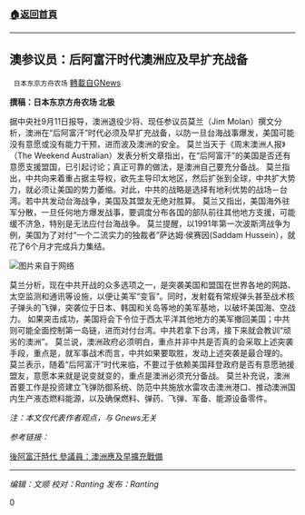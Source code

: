 ###  [:house:返回首頁](https://github.com/ourhimalayas/txt)
---


## 澳参议员：后阿富汗时代澳洲应及早扩充战备
` 日本东京方舟农场` [轉載自GNews](https://gnews.org/zh-hans/1527652/)

**撰稿：日本东京方舟农场 北极**

据中央社9月11日报导，澳洲退役少将、现任参议员莫兰（Jim Molan）撰文分析，澳洲在“后阿富汗”时代必须及早扩充战备，以防一旦台海战事爆发，美国可能没有意愿或没有能力干预，进而波及澳洲的安全。
莫兰当天于《周末澳洲人报》（The Weekend Australian）发表分析文章指出，在“后阿富汗”的美国是否还有意愿支援盟国，已引起讨论；真正可靠的做法，是澳洲自己要充分备战。
莫兰指出，中共向来着重占据主导权，欲先主导印太地区，然后扩张到全球，中共扩大势力，就必须让美国的势力萎缩。对此，中共的战略是选择有地利优势的战场－台湾。若中共发动台海战争，美国及其盟友无绝对胜算。
莫兰又指出，美国海外驻军分散，一旦任何地方爆发战事，要调度分布各国的部队前往其他地方支援，可能缓不济急，特别是无法应付台海战争。
莫兰提醒，以1991年第一次波斯湾战争为例，美国为了对付“一个二流实力的独裁者”萨达姆·侯赛因(Saddam Hussein），就花了6个月才完成兵力集结。

![](https://assets.gnews.org/wp-content/uploads/2021/09/1024x768_59619496164.jpg)图片来自于网络

莫兰分析，现在中共开战的众多选项之一，是突袭美国和盟国在世界各地的网路、太空监测和通讯等设施，以便让美军“变盲”。同时，发射载有常规弹头甚至战术核子弹头的飞弹，突袭位于日本、韩国和关岛等地的美军基地，以破坏美国海、空战力。
如果突击成功，美国将会下令位于西太平洋其他地方的美军撤回美国；中共则可能全面控制第一岛链，进而对付台湾。中共若拿下台湾，接下来就会教训“顽劣的澳洲”。
莫兰说，澳洲政府必须明白，重点并非中共是否真的会采取上述突袭手段，重点是，就军事战术而言，中共如果要取胜，发动上述突袭是最合理的。
莫兰表示，随着“后阿富汗”时代来临，不要过于依赖美国拜登政府是否有意愿驰援盟友，意愿本来就是说变就变的，重点是澳洲必须充分备战。
莫兰补充说，澳洲首要工作是投资建立飞弹防御系统、防范中共施放水雷攻击澳洲港口、推动澳洲国内生产液态燃料能源，以及确保燃料、弹药、飞弹、军备、能源设备零件。

*注：本文仅代表作者观点，与 Gnews无关*

*参考链接：*

[後阿富汗時代 參議員：澳洲應及早擴充戰備](https://www.cna.com.tw/news/aopl/202109110154.aspx)

* * *

*编辑：文顺 校对：Ranting 发布：Ranting*

0
